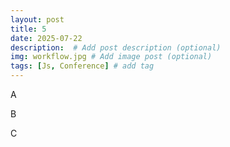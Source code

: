 ```yaml
---
layout: post
title: 5
date: 2025-07-22 
description:  # Add post description (optional)
img: workflow.jpg # Add image post (optional)
tags: [Js, Conference] # add tag
---
```

A

B

C